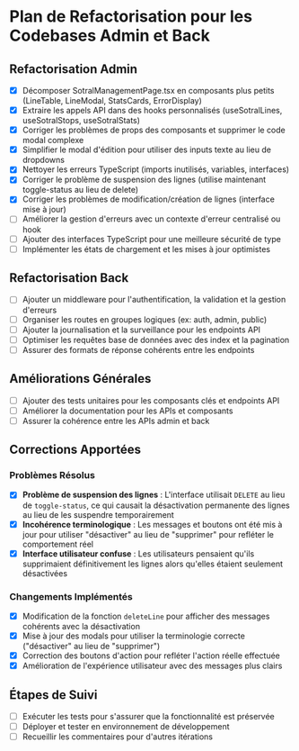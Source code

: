 # Plan de Refactorisation pour les Codebases Admin et Back

## Refactorisation Admin
- [x] Décomposer SotralManagementPage.tsx en composants plus petits (LineTable, LineModal, StatsCards, ErrorDisplay)
- [x] Extraire les appels API dans des hooks personnalisés (useSotralLines, useSotralStops, useSotralStats)
- [x] Corriger les problèmes de props des composants et supprimer le code modal complexe
- [x] Simplifier le modal d'édition pour utiliser des inputs texte au lieu de dropdowns
- [x] Nettoyer les erreurs TypeScript (imports inutilisés, variables, interfaces)
- [x] Corriger le problème de suspension des lignes (utilise maintenant toggle-status au lieu de delete)
- [x] Corriger les problèmes de modification/création de lignes (interface mise à jour)
- [ ] Améliorer la gestion d'erreurs avec un contexte d'erreur centralisé ou hook
- [ ] Ajouter des interfaces TypeScript pour une meilleure sécurité de type
- [ ] Implémenter les états de chargement et les mises à jour optimistes

## Refactorisation Back

- [ ] Ajouter un middleware pour l'authentification, la validation et la gestion d'erreurs
- [ ] Organiser les routes en groupes logiques (ex: auth, admin, public)
- [ ] Ajouter la journalisation et la surveillance pour les endpoints API
- [ ] Optimiser les requêtes base de données avec des index et la pagination
- [ ] Assurer des formats de réponse cohérents entre les endpoints

## Améliorations Générales

- [ ] Ajouter des tests unitaires pour les composants clés et endpoints API
- [ ] Améliorer la documentation pour les APIs et composants
- [ ] Assurer la cohérence entre les APIs admin et back

## Corrections Apportées

### Problèmes Résolus
- [x] **Problème de suspension des lignes** : L'interface utilisait `DELETE` au lieu de `toggle-status`, ce qui causait la désactivation permanente des lignes au lieu de les suspendre temporairement
- [x] **Incohérence terminologique** : Les messages et boutons ont été mis à jour pour utiliser "désactiver" au lieu de "supprimer" pour refléter le comportement réel
- [x] **Interface utilisateur confuse** : Les utilisateurs pensaient qu'ils supprimaient définitivement les lignes alors qu'elles étaient seulement désactivées

### Changements Implémentés
- [x] Modification de la fonction `deleteLine` pour afficher des messages cohérents avec la désactivation
- [x] Mise à jour des modals pour utiliser la terminologie correcte ("désactiver" au lieu de "supprimer")
- [x] Correction des boutons d'action pour refléter l'action réelle effectuée
- [x] Amélioration de l'expérience utilisateur avec des messages plus clairs

## Étapes de Suivi

- [ ] Exécuter les tests pour s'assurer que la fonctionnalité est préservée
- [ ] Déployer et tester en environnement de développement
- [ ] Recueillir les commentaires pour d'autres itérations
